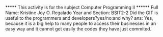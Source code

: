 ***** This activity is for the subject Computer Programming II ******
	Full Name: Kristine Joy O. Regalado
	Year and Section: BSIT2-2
	Did the GIT is useful to the programmers and developers?yes/no:and why?
	ans: Yes, because it is a big help to many people to access their businesses in an easy way and it cannot get easily the codes they have just commited.